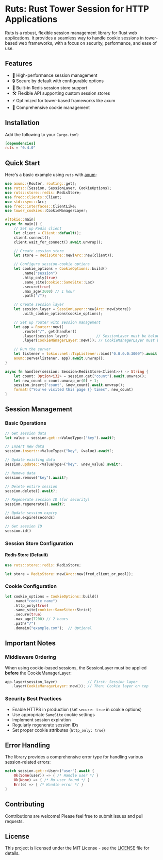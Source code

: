 # Ruts: Rust Tower Session for HTTP Applications

Ruts is a robust, flexible session management library for Rust web applications. It provides a seamless way to handle cookie sessions in tower-based web frameworks, with a focus on security, performance, and ease of use.

## Features

- 🚀 High-performance session management
- 🔒 Secure by default with configurable options
- 🔄 Built-in Redis session store support
- 🛠 Flexible API supporting custom session stores
- ⚡ Optimized for tower-based frameworks like axum
- 🍪 Comprehensive cookie management

## Installation

Add the following to your `Cargo.toml`:

```toml
[dependencies]
ruts = "0.4.0"
```

## Quick Start

Here's a basic example using `ruts` with [axum](https://docs.rs/axum/latest/axum/):

```rust
use axum::{Router, routing::get};
use ruts::{Session, SessionLayer, CookieOptions};
use ruts::store::redis::RedisStore;
use fred::clients::Client;
use std::sync::Arc;
use fred::interfaces::ClientLike;
use tower_cookies::CookieManagerLayer;

#[tokio::main]
async fn main() {
    // Set up Redis client
    let client = Client::default();
    client.connect();
    client.wait_for_connect().await.unwrap();

    // Create session store
    let store = RedisStore::new(Arc::new(client));

    // Configure session-cookie options
    let cookie_options = CookieOptions::build()
        .name("session")
        .http_only(true)
        .same_site(cookie::SameSite::Lax)
        .secure(true)
        .max_age(3600) // 1 hour
        .path("/");

    // Create session layer
    let session_layer = SessionLayer::new(Arc::new(store))
        .with_cookie_options(cookie_options);

    // Set up router with session management
    let app = Router::new()
        .route("/", get(handler))
        .layer(session_layer)             // SessionLayer must be below
        .layer(CookieManagerLayer::new()); // CookieManagerLayer must be on top

    // Run the server
    let listener = tokio::net::TcpListener::bind("0.0.0.0:3000").await.unwrap();
    axum::serve(listener, app).await.unwrap();
}

async fn handler(session: Session<RedisStore<Client>>) -> String {
    let count: Option<i32> = session.get("count").await.unwrap();
    let new_count = count.unwrap_or(0) + 1;
    session.insert("count", &new_count).await.unwrap();
    format!("You've visited this page {} times", new_count)
}
```

## Session Management

### Basic Operations

```rust
// Get session data
let value = session.get::<ValueType>("key").await?;

// Insert new data
session.insert::<ValueType>("key", &value).await?;

// Update existing data
session.update::<ValueType>("key", &new_value).await?;

// Remove data
session.remove("key").await?;

// Delete entire session
session.delete().await?;

// Regenerate session ID (for security)
session.regenerate().await?;

// Update session expiry
session.expire(seconds)

// Get session ID
session.id()
```

### Session Store Configuration

#### Redis Store (Default)
```rust
use ruts::store::redis::RedisStore;

let store = RedisStore::new(Arc::new(fred_client_or_pool));
```

### Cookie Configuration

```rust
let cookie_options = CookieOptions::build()
    .name("cookie_name")
    .http_only(true)
    .same_site(cookie::SameSite::Strict)
    .secure(true)
    .max_age(7200) // 2 hours
    .path("/")
    .domain("example.com");  // Optional
```

## Important Notes

### Middleware Ordering
When using cookie-based sessions, the SessionLayer must be applied **before** the CookieManagerLayer:

```rust
app.layer(session_layer)              // First: Session layer
   .layer(CookieManagerLayer::new()); // Then: Cookie layer on top
```

### Security Best Practices

- Enable HTTPS in production (set `secure: true` in cookie options)
- Use appropriate `SameSite` cookie settings
- Implement session expiration
- Regularly regenerate session IDs
- Set proper cookie attributes (`http_only: true`)

## Error Handling

The library provides a comprehensive error type for handling various session-related errors:

```rust
match session.get::<User>("user").await {
    Ok(Some(user)) => { /* Handle user */ }
    Ok(None) => { /* No user found */ }
    Err(e) => { /* Handle error */ }
}
```

## Contributing

Contributions are welcome! Please feel free to submit issues and pull requests.

## License

This project is licensed under the MIT License - see the [LICENSE](LICENSE) file for details.
